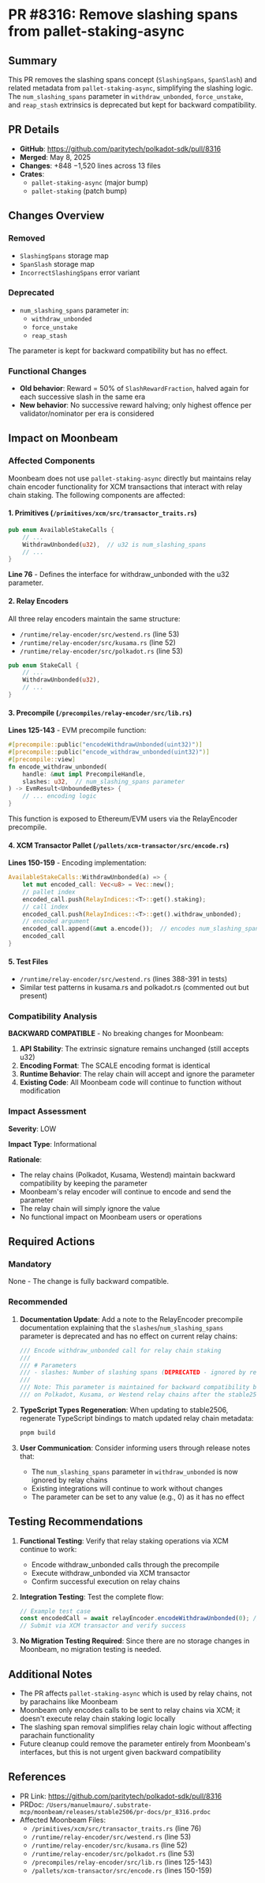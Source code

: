 # PR #8316: Remove slashing spans from pallet-staking-async

## Summary

This PR removes the slashing spans concept (`SlashingSpans`, `SpanSlash`) and related metadata from `pallet-staking-async`, simplifying the slashing logic. The `num_slashing_spans` parameter in `withdraw_unbonded`, `force_unstake`, and `reap_stash` extrinsics is deprecated but kept for backward compatibility.

## PR Details

- **GitHub**: https://github.com/paritytech/polkadot-sdk/pull/8316
- **Merged**: May 8, 2025
- **Changes**: +848 −1,520 lines across 13 files
- **Crates**:
  - `pallet-staking-async` (major bump)
  - `pallet-staking` (patch bump)

## Changes Overview

### Removed
- `SlashingSpans` storage map
- `SpanSlash` storage map
- `IncorrectSlashingSpans` error variant

### Deprecated
- `num_slashing_spans` parameter in:
  - `withdraw_unbonded`
  - `force_unstake`
  - `reap_stash`

The parameter is kept for backward compatibility but has no effect.

### Functional Changes
- **Old behavior**: Reward = 50% of `SlashRewardFraction`, halved again for each successive slash in the same era
- **New behavior**: No successive reward halving; only highest offence per validator/nominator per era is considered

## Impact on Moonbeam

### Affected Components

Moonbeam does not use `pallet-staking-async` directly but maintains relay chain encoder functionality for XCM transactions that interact with relay chain staking. The following components are affected:

#### 1. Primitives (`/primitives/xcm/src/transactor_traits.rs`)
```rust
pub enum AvailableStakeCalls {
    // ...
    WithdrawUnbonded(u32),  // u32 is num_slashing_spans
    // ...
}
```
**Line 76** - Defines the interface for withdraw_unbonded with the u32 parameter.

#### 2. Relay Encoders
All three relay encoders maintain the same structure:

- `/runtime/relay-encoder/src/westend.rs` (line 53)
- `/runtime/relay-encoder/src/kusama.rs` (line 52)
- `/runtime/relay-encoder/src/polkadot.rs` (line 53)

```rust
pub enum StakeCall {
    // ...
    WithdrawUnbonded(u32),
    // ...
}
```

#### 3. Precompile (`/precompiles/relay-encoder/src/lib.rs`)
**Lines 125-143** - EVM precompile function:
```rust
#[precompile::public("encodeWithdrawUnbonded(uint32)")]
#[precompile::public("encode_withdraw_unbonded(uint32)")]
#[precompile::view]
fn encode_withdraw_unbonded(
    handle: &mut impl PrecompileHandle,
    slashes: u32,  // num_slashing_spans parameter
) -> EvmResult<UnboundedBytes> {
    // ... encoding logic
}
```

This function is exposed to Ethereum/EVM users via the RelayEncoder precompile.

#### 4. XCM Transactor Pallet (`/pallets/xcm-transactor/src/encode.rs`)
**Lines 150-159** - Encoding implementation:
```rust
AvailableStakeCalls::WithdrawUnbonded(a) => {
    let mut encoded_call: Vec<u8> = Vec::new();
    // pallet index
    encoded_call.push(RelayIndices::<T>::get().staking);
    // call index
    encoded_call.push(RelayIndices::<T>::get().withdraw_unbonded);
    // encoded argument
    encoded_call.append(&mut a.encode());  // encodes num_slashing_spans
    encoded_call
}
```

#### 5. Test Files
- `/runtime/relay-encoder/src/westend.rs` (lines 388-391 in tests)
- Similar test patterns in kusama.rs and polkadot.rs (commented out but present)

### Compatibility Analysis

**BACKWARD COMPATIBLE** - No breaking changes for Moonbeam:

1. **API Stability**: The extrinsic signature remains unchanged (still accepts u32)
2. **Encoding Format**: The SCALE encoding format is identical
3. **Runtime Behavior**: The relay chain will accept and ignore the parameter
4. **Existing Code**: All Moonbeam code will continue to function without modification

### Impact Assessment

**Severity**: LOW

**Impact Type**: Informational

**Rationale**:
- The relay chains (Polkadot, Kusama, Westend) maintain backward compatibility by keeping the parameter
- Moonbeam's relay encoder will continue to encode and send the parameter
- The relay chain will simply ignore the value
- No functional impact on Moonbeam users or operations

## Required Actions

### Mandatory
None - The change is fully backward compatible.

### Recommended

1. **Documentation Update**: Add a note to the RelayEncoder precompile documentation explaining that the `slashes`/`num_slashing_spans` parameter is deprecated and has no effect on current relay chains:

   ```rust
   /// Encode withdraw_unbonded call for relay chain staking
   ///
   /// # Parameters
   /// - slashes: Number of slashing spans (DEPRECATED - ignored by relay chains as of stable2506)
   ///
   /// Note: This parameter is maintained for backward compatibility but has no effect
   /// on Polkadot, Kusama, or Westend relay chains after the stable2506 upgrade.
   ```

2. **TypeScript Types Regeneration**: When updating to stable2506, regenerate TypeScript bindings to match updated relay chain metadata:
   ```bash
   pnpm build
   ```

3. **User Communication**: Consider informing users through release notes that:
   - The `num_slashing_spans` parameter in `withdraw_unbonded` is now ignored by relay chains
   - Existing integrations will continue to work without changes
   - The parameter can be set to any value (e.g., 0) as it has no effect

## Testing Recommendations

1. **Functional Testing**: Verify that relay staking operations via XCM continue to work:
   - Encode withdraw_unbonded calls through the precompile
   - Execute withdraw_unbonded via XCM transactor
   - Confirm successful execution on relay chains

2. **Integration Testing**: Test the complete flow:
   ```typescript
   // Example test case
   const encodedCall = await relayEncoder.encodeWithdrawUnbonded(0); // value doesn't matter
   // Submit via XCM transactor and verify success
   ```

3. **No Migration Testing Required**: Since there are no storage changes in Moonbeam, no migration testing is needed.

## Additional Notes

- The PR affects `pallet-staking-async` which is used by relay chains, not by parachains like Moonbeam
- Moonbeam only encodes calls to be sent to relay chains via XCM; it doesn't execute relay chain staking logic locally
- The slashing span removal simplifies relay chain logic without affecting parachain functionality
- Future cleanup could remove the parameter entirely from Moonbeam's interfaces, but this is not urgent given backward compatibility

## References

- PR Link: https://github.com/paritytech/polkadot-sdk/pull/8316
- PRDoc: `/Users/manuelmauro/.substrate-mcp/moonbeam/releases/stable2506/pr-docs/pr_8316.prdoc`
- Affected Moonbeam Files:
  - `/primitives/xcm/src/transactor_traits.rs` (line 76)
  - `/runtime/relay-encoder/src/westend.rs` (line 53)
  - `/runtime/relay-encoder/src/kusama.rs` (line 52)
  - `/runtime/relay-encoder/src/polkadot.rs` (line 53)
  - `/precompiles/relay-encoder/src/lib.rs` (lines 125-143)
  - `/pallets/xcm-transactor/src/encode.rs` (lines 150-159)
